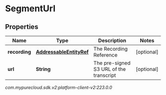 # SegmentUrl


## Properties

| Name | Type | Description | Notes |
| ------------ | ------------- | ------------- | ------------- |
| **recording** | [**AddressableEntityRef**](AddressableEntityRef) | The Recording Reference |  [optional] |
| **url** | **String** | The pre-signed S3 URL of the transcript |  [optional] |




_com.mypurecloud.sdk.v2:platform-client-v2:223.0.0_
